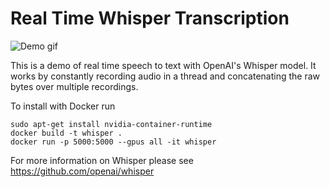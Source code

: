 # Real Time Whisper Transcription

![Demo gif](demo.gif)

This is a demo of real time speech to text with OpenAI's Whisper model. It works by constantly recording audio in a thread and concatenating the raw bytes over multiple recordings.

To install with Docker run
```
sudo apt-get install nvidia-container-runtime
docker build -t whisper .
docker run -p 5000:5000 --gpus all -it whisper
```



For more information on Whisper please see https://github.com/openai/whisper